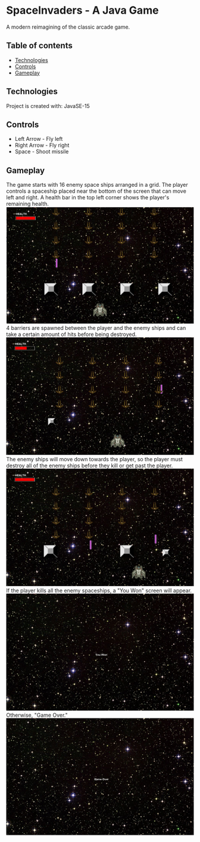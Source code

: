 # SpaceInvaders - A Java Game
A modern reimagining of the classic arcade game.

## Table of contents
* [Technologies](#technologies)
* [Controls](#controls)
* [Gameplay](#gameplay)
  
## Technologies
Project is created with:
	JavaSE-15
  
## Controls
* Left Arrow - Fly left
* Right Arrow - Fly right
* Space - Shoot missile

## Gameplay
The game starts with 16 enemy space ships arranged in a grid.
The player controls a spaceship placed near the bottom of the screen that can move left and right. A health bar in the top left corner shows the player's remaining health.
![Opening](./SpaceInvaders/readmepics/start.png)
4 barriers are spawned between the player and the enemy ships and can take a certain amount of hits before being destroyed.
![During](./SpaceInvaders/readmepics/during.PNG)
The enemy ships will move down towards the player, so the player must destroy all of the enemy ships before they kill or get past the player.
![During2](./SpaceInvaders/readmepics/during2.PNG)
If the player kills all the enemy spaceships, a "You Won" screen will appear.
![Won](./SpaceInvaders/readmepics/won.png)
Otherwise, "Game Over."
![Lost](./SpaceInvaders/readmepics/over.PNG)
